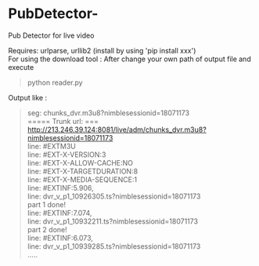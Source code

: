 # PubDetector-
Pub Detector for live video 

Requires: urlparse, urllib2 (install by using 'pip install xxx') <br/>
For using the download tool : After change your own path of output file and execute 
  >python reader.py

Output like : 


>
>seg:  chunks_dvr.m3u8?nimblesessionid=18071173 <br/>
>===== Trunk url: ===  http://213.246.39.124:8081/live/adm/chunks_dvr.m3u8?nimblesessionid=18071173 <br/>
>line:  #EXTM3U  <br/>
>line:  #EXT-X-VERSION:3 <br/>
>line:  #EXT-X-ALLOW-CACHE:NO<br/>
>line:  #EXT-X-TARGETDURATION:8<br/>
>line:  #EXT-X-MEDIA-SEQUENCE:1<br/>
>line:  #EXTINF:5.906,<br/>
>line:  dvr_v_p1_10926305.ts?nimblesessionid=18071173<br/>
>part 1 done!<br/>
>line:  #EXTINF:7.074,<br/>
>line:  dvr_v_p1_10932211.ts?nimblesessionid=18071173<br/>
>part 2 done!<br/>
>line:  #EXTINF:6.073,<br/>
>line:  dvr_v_p1_10939285.ts?nimblesessionid=18071173<br/>
>..... 
>
